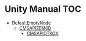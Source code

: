 Unity Manual TOC
================

 - [DefaultEmptyNode](DefaultEmptyNode)
	 - [CMSAPIZEM6D](abcd)
		 - [CMSAPIOTKOX](abcd)


